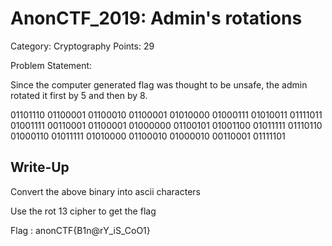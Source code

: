 # AnonCTF_2019: Admin's rotations

Category: Cryptography
Points: 29

Problem Statement:

Since the computer generated flag was thought to be unsafe, the admin rotated it first by 5 and then by 8.

01101110 01100001 01100010 01100001 01010000 01000111 01010011 01111011 01001111 00110001 01100001 01000000 01100101 01001100 01011111 01110110 01000110 01011111 01010000 01100010 01000010 00110001 01111101

## Write-Up

Convert the above binary into ascii characters

Use the rot 13 cipher to get the flag

Flag : anonCTF{B1n@rY_iS_CoO1}
